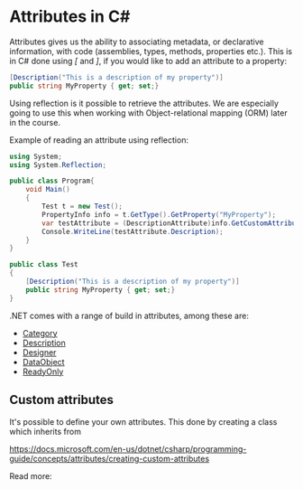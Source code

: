 # Attributes in C#

Attributes gives us the ability to associating metadata, or declarative information, with code (assemblies, types, methods,  properties etc.). This is in C# done using *[* and *]*, if you would like to add an attribute to a property:

```c#
[Description("This is a description of my property")]
public string MyProperty { get; set;}
```

Using reflection is it possible to retrieve the attributes.  We are especially going to use this when working with Object-relational mapping (ORM) later in the course.

Example of reading an attribute using reflection:

```c# runnable
using System;
using System.Reflection;

public class Program{
    void Main()
    {
        Test t = new Test();
        PropertyInfo info = t.GetType().GetProperty("MyProperty");
        var testAttribute = (DescriptionAttribute)info.GetCustomAttribute(typeof(DescriptionAttribute));
        Console.WriteLine(testAttribute.Description);
    }
}

public class Test
{
	[Description("This is a description of my property")]
	public string MyProperty { get; set;}
}
```

.NET comes with a range of build in attributes, among these are:

- [Category](https://docs.microsoft.com/en-us/dotnet/api/system.componentmodel.categoryattribute?view=netcore-3.1)
- [Description](https://docs.microsoft.com/en-us/dotnet/api/system.componentmodel.descriptionattribute?view=netcore-3.1)
- [Designer](https://docs.microsoft.com/en-us/dotnet/api/system.componentmodel.designerattribute?view=netcore-3.1)
- [DataObject](https://docs.microsoft.com/en-us/dotnet/api/system.componentmodel.dataobjectattribute?view=netcore-3.1)
- [ReadyOnly](https://docs.microsoft.com/en-us/dotnet/api/system.componentmodel.readonlyattribute?view=netcore-3.1)

## Custom attributes

It's possible to define your own attributes. This done by creating a class which inherits from 

https://docs.microsoft.com/en-us/dotnet/csharp/programming-guide/concepts/attributes/creating-custom-attributes

Read more: 

